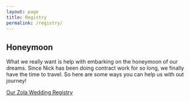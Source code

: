 ```yaml
---
layout: page
title: Registry
permalink: /registry/
---
```

## Honeymoon
What we really want is help with embarking on the honeymoon of our dreams. Since Nick has been doing contract work for so long, we finally have the time to travel. So here are some ways you can help us with out journey!

<a class="zola-registry-embed" href="www.zola.com/registry/safiyaandnick" data-registry-key="safiyaandnick">Our Zola Wedding Registry</a><script>!function(e,t,n){var s,a=e.getElementsByTagName(t)[0];e.getElementById(n)||(s=e.createElement(t),s.id=n,s.async=!0,s.src="https://widget.zola.com/js/widget.js",a.parentNode.insertBefore(s,a))}(document,"script","zola-wjs");</script>


* Place holder
* Place holder

## Registries

* [William-Sonoma](https://www.williams-sonoma.com/registry/bp5ql5sqjs/registry-list.html)
* [Amazon](https://www.amazon.com/wedding/nick-iriarte-safiya-bal-nevada-city-may-2020/registry/1Y4QDIE34S5QS)
* [Etsy](https://www.etsy.com/registry/MjA3MDM1MTB8MTI5OTU3OTQ/)
